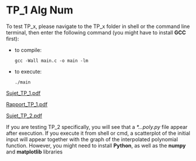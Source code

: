# TP_1 Alg Num

To test TP_x, please navigate to the TP_x folder in shell or the command line terminal, then enter the following
command (you might have to install **GCC** first):

* to compile:

      gcc -Wall main.c -o main -lm

* to execute:

      ./main

[Sujet_TP_1.pdf](https://github.com/draialexis/Y2_Num_Algo/files/7317318/TP_1.pdf)

[Rapport_TP_1.pdf](https://github.com/draialexis/Y2_Num_Algo/files/7317319/numalgo_tp1.pdf)

[Sujet_TP_2.pdf](https://github.com/draialexis/Y2_Num_Algo/files/7317317/TP_2.pdf)

If you are testing TP_2 specifically, you will see that a _*...poly.py_ file appear after execution. If you execute it
from shell or cmd, a scatterplot of the initial input will appear together with the graph of the interpolated polynomial
function. However, you might need to install **Python**, as well as the **numpy** and
**matplotlib** libraries